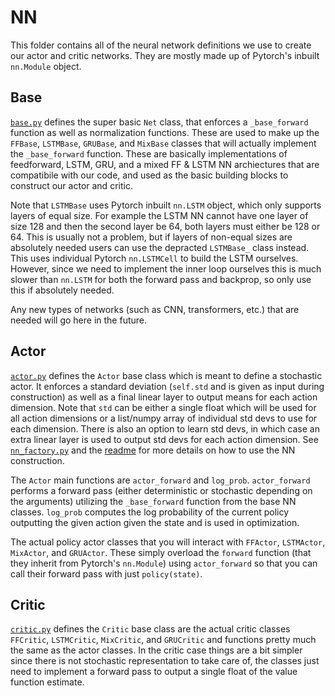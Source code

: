 # NN
This folder contains all of the neural network definitions we use to create our actor and critic networks. They are mostly made up of Pytorch's inbuilt `nn.Module` object.

## Base
[`base.py`](base.py) defines the super basic `Net` class, that enforces a `_base_forward` function as well as normalization functions. These are used to make up the `FFBase`, `LSTMBase`, `GRUBase`, and `MixBase` classes that will actually implement the `_base_forward` function. These are basically implementations of feedforward, LSTM, GRU, and a mixed FF & LSTM NN archiectures that are compatibile with our code, and used as the basic building blocks to construct our actor and critic.

Note that `LSTMBase` uses Pytorch inbuilt `nn.LSTM` object, which only supports layers of equal size. For example the LSTM NN cannot have one layer of size 128 and then the second layer be 64, both layers must either be 128 or 64. This is usually not a problem, but if layers of non-equal sizes are absolutely needed users can use the depracted `LSTMBase_` class instead. This uses individual Pytorch `nn.LSTMCell` to build the LSTM ourselves. However, since we need to implement the inner loop ourselves this is much slower than `nn.LSTM` for both the forward pass and backprop, so only use this if absolutely needed.

Any new types of networks (such as CNN, transformers, etc.) that are needed will go here in the future.

## Actor
[`actor.py`](actor.py) defines the `Actor` base class which is meant to define a stochastic actor. It enforces a standard deviation (`self.std` and is given as input during construction) as well as a final linear layer to output means for each action dimension. Note that `std` can be either a single float which will be used for all action dimensions or a list/numpy array of individual std devs to use for each dimension. There is also an option to learn std devs, in which case an extra linear layer is used to output std devs for each action dimension. See [`nn_factory.py`](../util/nn_factory.py) and the [readme](../util/readme.md) for more details on how to use the NN construction.

The `Actor` main functions are `actor_forward` and `log_prob`. `actor_forward` performs a forward pass (either deterministic or stochastic depending on the arguments) utilizing the `_base_forward` function from the base NN classes.
`log_prob` computes the log probability of the current policy outputting the given action given the state and is used in optimization.

The actual policy actor classes that you will interact with `FFActor`, `LSTMActor`, `MixActor`, and `GRUActor`. These simply overload the `forward` function (that they inherit from Pytorch's `nn.Module`) using `actor_forward` so that you can call their forward pass with just `policy(state)`.

## Critic
[`critic.py`](critic.py) defines the `Critic` base class are the actual critic classes `FFCritic`, `LSTMCritic`, `MixCritic`, and `GRUCritic` and functions pretty much the same as the actor classes. In the critic case things are a bit simpler since there is not stochastic representation to take care of, the classes just need to implement a forward pass to output a single float of the value function estimate.
